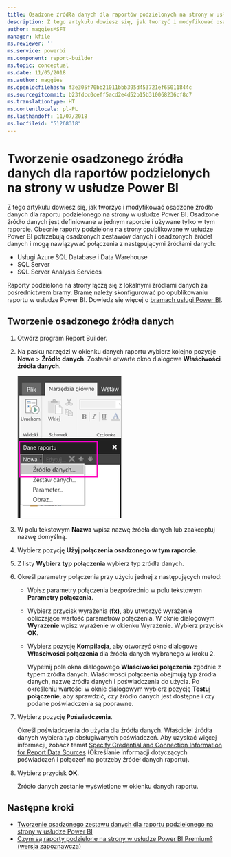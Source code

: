 ```yaml
---
title: Osadzone źródła danych dla raportów podzielonych na strony w usłudze Power BI | Microsoft Docs
description: Z tego artykułu dowiesz się, jak tworzyć i modyfikować osadzone źródło danych w raporcie podzielonym na strony w usłudze Power BI.
author: maggiesMSFT
manager: kfile
ms.reviewer: ''
ms.service: powerbi
ms.component: report-builder
ms.topic: conceptual
ms.date: 11/05/2018
ms.author: maggies
ms.openlocfilehash: f3e305f70bb21011bbb395d453721ef65011844c
ms.sourcegitcommit: b23fdcc0ceff5acd2e4d52b15b310068236cf8c7
ms.translationtype: HT
ms.contentlocale: pl-PL
ms.lasthandoff: 11/07/2018
ms.locfileid: "51268318"
---
```

# <a name="create-an-embedded-data-source-for-paginated-reports-in-the-power-bi-service"></a>Tworzenie osadzonego źródła danych dla raportów podzielonych na strony w usłudze Power BI
Z tego artykułu dowiesz się, jak tworzyć i modyfikować osadzone źródło danych dla raportu podzielonego na strony w usłudze Power BI. Osadzone źródło danych jest definiowane w jednym raporcie i używane tylko w tym raporcie. Obecnie raporty podzielone na strony opublikowane w usłudze Power BI potrzebują osadzonych zestawów danych i osadzonych źródeł danych i mogą nawiązywać połączenia z następującymi źródłami danych:

- Usługi Azure SQL Database i Data Warehouse
- SQL Server
- SQL Server Analysis Services 

Raporty podzielone na strony łączą się z lokalnymi źródłami danych za pośrednictwem bramy. Bramę należy skonfigurować po opublikowaniu raportu w usłudze Power BI. Dowiedz się więcej o [bramach usługi Power BI](service-gateway-getting-started.md). 

## <a name="create-an-embedded-data-source"></a>Tworzenie osadzonego źródła danych
  
1. Otwórz program Report Builder.

1. Na pasku narzędzi w okienku danych raportu wybierz kolejno pozycje **Nowe** > **Źródło danych**. Zostanie otwarte okno dialogowe **Właściwości źródła danych**.

    ![Nowe źródło danych](media/paginated-reports-embedded-data-source/power-bi-paginated-new-data-source.png)
  
2.  W polu tekstowym **Nazwa** wpisz nazwę źródła danych lub zaakceptuj nazwę domyślną.  
  
3.  Wybierz pozycję **Użyj połączenia osadzonego w tym raporcie**.  
  
1.  Z listy **Wybierz typ połączenia** wybierz typ źródła danych. 

1.  Określ parametry połączenia przy użyciu jednej z następujących metod:  
  
    -   Wpisz parametry połączenia bezpośrednio w polu tekstowym **Parametry połączenia**. 
  
    -   Wybierz przycisk wyrażenia (**fx)**, aby utworzyć wyrażenie obliczające wartość parametrów połączenia. W oknie dialogowym **Wyrażenie** wpisz wyrażenie w okienku Wyrażenie. Wybierz przycisk **OK**. 
  
    -   Wybierz pozycję **Kompilacja**, aby otworzyć okno dialogowe **Właściwości połączenia** dla źródła danych wybranego w kroku 2.  
  
        Wypełnij pola okna dialogowego **Właściwości połączenia** zgodnie z typem źródła danych. Właściwości połączenia obejmują typ źródła danych, nazwę źródła danych i poświadczenia do użycia. Po określeniu wartości w oknie dialogowym wybierz pozycję **Testuj połączenie**, aby sprawdzić, czy źródło danych jest dostępne i czy podane poświadczenia są poprawne.  
  
4.  Wybierz pozycję **Poświadczenia**.  
  
     Określ poświadczenia do użycia dla źródła danych. Właściciel źródła danych wybiera typ obsługiwanych poświadczeń. Aby uzyskać więcej informacji, zobacz temat [Specify Credential and Connection Information for Report Data Sources](https://docs.microsoft.com/sql/reporting-services/report-data/specify-credential-and-connection-information-for-report-data-sources) (Określanie informacji dotyczących poświadczeń i połączeń na potrzeby źródeł danych raportu).
  
5.  Wybierz przycisk **OK**.  
  
     Źródło danych zostanie wyświetlone w okienku danych raportu.  

## <a name="next-steps"></a>Następne kroki

- [Tworzenie osadzonego zestawu danych dla raportu podzielonego na strony w usłudze Power BI](paginated-reports-create-embedded-dataset.md)
- [Czym są raporty podzielone na strony w usłudze Power BI Premium? (wersja zapoznawcza)](paginated-reports-report-builder-power-bi.md)